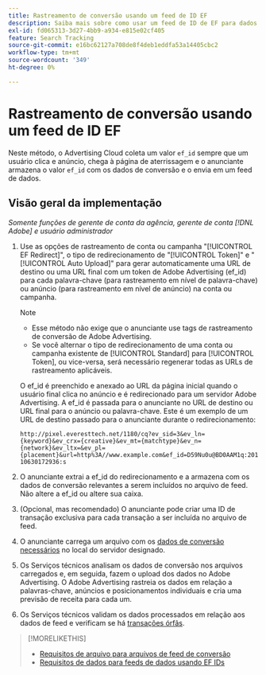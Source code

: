 ```yaml
---
title: Rastreamento de conversão usando um feed de ID EF
description: Saiba mais sobre como usar um feed de ID de EF para dados de rastreamento de conversão.
exl-id: fd065313-3d27-4bb9-a934-e815e02cf405
feature: Search Tracking
source-git-commit: e16bc62127a708de8f4deb1eddfa53a14405cbc2
workflow-type: tm+mt
source-wordcount: '349'
ht-degree: 0%

---
```


# Rastreamento de conversão usando um feed de ID EF

Neste método, o Advertising Cloud coleta um valor `ef_id` sempre que um usuário clica e anúncio, chega à página de aterrissagem e o anunciante armazena o valor `ef_id` com os dados de conversão e o envia em um feed de dados.

## Visão geral da implementação

*Somente funções de gerente de conta da agência, gerente de conta [!DNL Adobe] e usuário administrador*

1. Use as opções de rastreamento de conta ou campanha &quot;[!UICONTROL EF Redirect]&quot;, o tipo de redirecionamento de &quot;[!UICONTROL Token]&quot; e &quot;[!UICONTROL Auto Upload]&quot; para gerar automaticamente uma URL de destino ou uma URL final com um token de Adobe Advertising (ef_id) para cada palavra-chave (para rastreamento em nível de palavra-chave) ou anúncio (para rastreamento em nível de anúncio) na conta ou campanha.

   >[!NOTE]
   >* Esse método não exige que o anunciante use tags de rastreamento de conversão de Adobe Advertising.
   >* Se você alternar o tipo de redirecionamento de uma conta ou campanha existente de [!UICONTROL Standard] para [!UICONTROL Token], ou vice-versa, será necessário regenerar todas as URLs de rastreamento aplicáveis.

   O ef_id é preenchido e anexado ao URL da página inicial quando o usuário final clica no anúncio e é redirecionado para um servidor Adobe Advertising. A ef_id é passada para o anunciante no URL de destino ou URL final para o anúncio ou palavra-chave. Este é um exemplo de um URL de destino passado para o anunciante durante o redirecionamento:

   `http://pixel.everesttech.net/1180/cq?ev_sid=3&ev_ln={keyword}&ev_crx={creative}&ev_mt={matchtype}&ev_n={network}&ev_ltx=&ev_pl={placement}&url=http%3A//www.example.com&ef_id=D59Nu0u@BD0AAM1q:20110630172936:s`

1. O anunciante extrai a ef_id do redirecionamento e a armazena com os dados de conversão relevantes a serem incluídos no arquivo de feed. Não altere a ef_id ou altere sua caixa.

1. (Opcional, mas recomendado) O anunciante pode criar uma ID de transação exclusiva para cada transação a ser incluída no arquivo de feed.

1. O anunciante carrega um arquivo com os [dados de conversão necessários](/help/search-social-commerce/tracking/feed-ef-id-data-requirements.md) no local do servidor designado.

1. Os Serviços técnicos analisam os dados de conversão nos arquivos carregados e, em seguida, fazem o upload dos dados no Adobe Advertising. O Adobe Advertising rastreia os dados em relação a palavras-chave, anúncios e posicionamentos individuais e cria uma previsão de receita para cada um.

1. Os Serviços técnicos validam os dados processados em relação aos dados de feed e verificam se há [transações órfãs](/help/search-social-commerce/glossary.md#o-p).

>[!MORELIKETHIS]
>
>* [Requisitos de arquivo para arquivos de feed de conversão](feed-file-requirements.md)
>* [Requisitos de dados para feeds de dados usando EF IDs](/help/search-social-commerce/tracking/feed-ef-id-data-requirements.md)
